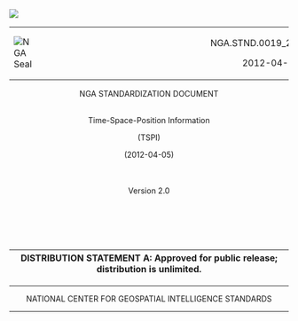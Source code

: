 <img src="https://cloud.githubusercontent.com/assets/4232463/7571851/46459248-f7e8-11e4-9569-23413edabb99.jpg">
<table border="0">
<tr>
<td><img src="https://cloud.githubusercontent.com/assets/4232463/7571060/e68c2042-f7e2-11e4-9cca-13ab92fcb5eb.jpg" alt="NGA Seal"></td>
<td></td><td></td><td></td><td></td><td></td><td></td><td></td><td></td><td></td><td></td><td></td><td></td><td></td><td></td><td></td><td></td><td></td><td></td><td>
<td><p align="right">NGA.STND.0019_2.0  
<p align="right">2012-04-05</td>
</tr>
</table>
  
  
  
  
  
  
<p align="center">NGA STANDARDIZATION DOCUMENT<br><br>

<p align="center">Time-Space-Position Information
<p align="center">(TSPI)  
<p align="center">(2012-04-05)  
<br><br>    
<br>    

    
      
  
<p align="center">Version 2.0

<br><br><br><br>






|              DISTRIBUTION STATEMENT A:   Approved for public release; distribution is unlimited.|
|:----------------------------------------------------------------------------------:|





<hr size="3" />
<p align="center">NATIONAL CENTER FOR GEOSPATIAL INTELLIGENCE STANDARDS
<hr size="3" />
